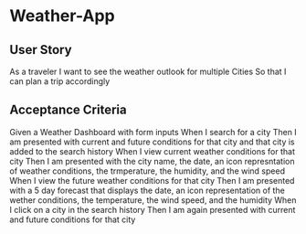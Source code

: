 # Weather-App

## User Story

As a traveler
I want to see the weather outlook for multiple Cities
So that I can plan a trip accordingly

## Acceptance Criteria

Given a Weather Dashboard with form inputs
When I search for a city
Then I am presented with current and future conditions for that
city and that city is added to the search history
When I view current weather conditions for that city
Then I am presented with the city name, the date, an icon represntation of weather conditions, the trmperature, the humidity, and the wind speed
When I view the future weather conditions for that city
Then I am presented with a 5 day forecast that displays the date, an icon representation of the wether conditions, the temperature, the wind speed, and the humidity
When I click on a city in the search history
Then I am again presented with current and future conditions for that city